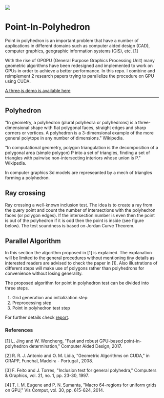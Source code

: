 ![](docs/record.gif)

# Point-In-Polyhedron

Point in polyhedron is an important problem that have a number of applications in different domains such as computer aided design (CAD), computer graphics, geographic information systems (GIS), etc. [1]

With the rise of GPGPU (General Purpose Graphics Processing Unit) many geometric algorithms have been redesigned and implemented to work on GPUs in order to achieve a better performance. In this repo. I combine and reimplement 2 research papers trying to parallelize the procedure on GPU using CUDA.

[A three.js demo is available here](https://ahmadm-dl.github.io/Point-In-Polyhedron/)

---

## Polyhedron

"In geometry, a polyhedron (plural polyhedra or polyhedrons) is a three-dimensional shape with flat polygonal faces, straight edges and sharp corners or vertices. A polyhedron is a 3-dimensional example of the more general polytope in any number of dimensions." Wikipedia.

"In computational geometry, polygon triangulation is the decomposition of a polygonal area (simple polygon) P into a set of triangles, finding a set of triangles with pairwise non-intersecting interiors whose union is P." Wikipedia.

In computer graphics 3d models are represeanted by a mech of triangles forming a polyhedron.

## Ray crossing

Ray crossing a well-known inclusion test. The idea is to create a ray from the query point and count the number of intersections with the polyhedron faces (or polygon edges). If the intersection number is even then the point is out of the polyhedron if it is odd then the point is inside (see figure below). The test soundness is based on Jordan Curve Theorem.

## Parallel Algorithm

In this section the algorithm proposed in [1] is explained. The explanation will be limited to the general procedures without mentioning tiny details as interested readers are advised to check the paper in [1]. Also illustrations of different steps will make use of polygons rather than polyhedrons for convenience without losing generality.

The proposed algorithm for point in polyhedron test can be divided into three steps.

 1. Grid generation and initialization step
 2. Preprocessing step
 3. Point in polyhedron test step

For further details check [report](https://github.com/AhmadM-DL/Point-In-Polyhedron/blob/main/docs/Project%20Report.pdf).

### References

[1]	L. Jing and W. Wencheng, "Fast and robust GPU-based point-in-polyhedron determination," Computer Aided Design, 2017.

[2]	R. R. J. Antonio and O. M. Lidia, "Geometric Algorithms on CUDA," in GRAPP, Funchal, Madeira - Portugal , 2008.

[3]	F. Feito and J. Torres, "Inclusion test for general polyhedra," Computers & Graphics, vol. 21, no. 1, pp. 23-30, 1997.

[4]	T. I. M. Eugene and P. N. Sumanta, "Macro 64-regions for uniform grids on GPU," Vis Comput, vol. 30, pp. 615-624, 2014.
